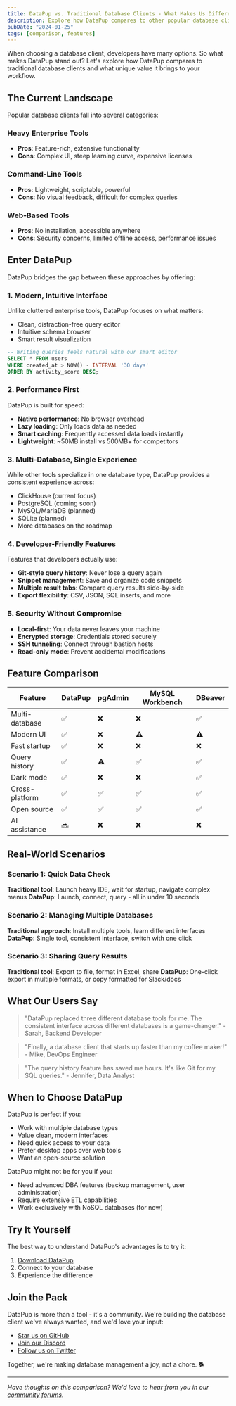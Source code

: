 ```yaml
---
title: DataPup vs. Traditional Database Clients - What Makes Us Different
description: Explore how DataPup compares to other popular database clients and why we built it differently.
pubDate: "2024-01-25"
tags: [comparison, features]
---
```


When choosing a database client, developers have many options. So what makes DataPup stand out? Let's explore how DataPup compares to traditional database clients and what unique value it brings to your workflow.

## The Current Landscape

Popular database clients fall into several categories:

### Heavy Enterprise Tools
- **Pros**: Feature-rich, extensive functionality
- **Cons**: Complex UI, steep learning curve, expensive licenses

### Command-Line Tools
- **Pros**: Lightweight, scriptable, powerful
- **Cons**: No visual feedback, difficult for complex queries

### Web-Based Tools
- **Pros**: No installation, accessible anywhere
- **Cons**: Security concerns, limited offline access, performance issues

## Enter DataPup

DataPup bridges the gap between these approaches by offering:

### 1. Modern, Intuitive Interface

Unlike cluttered enterprise tools, DataPup focuses on what matters:
- Clean, distraction-free query editor
- Intuitive schema browser
- Smart result visualization

```sql
-- Writing queries feels natural with our smart editor
SELECT * FROM users
WHERE created_at > NOW() - INTERVAL '30 days'
ORDER BY activity_score DESC;
```

### 2. Performance First

DataPup is built for speed:
- **Native performance**: No browser overhead
- **Lazy loading**: Only loads data as needed
- **Smart caching**: Frequently accessed data loads instantly
- **Lightweight**: ~50MB install vs 500MB+ for competitors

### 3. Multi-Database, Single Experience

While other tools specialize in one database type, DataPup provides a consistent experience across:
- ClickHouse (current focus)
- PostgreSQL (coming soon)
- MySQL/MariaDB (planned)
- SQLite (planned)
- More databases on the roadmap

### 4. Developer-Friendly Features

Features that developers actually use:
- **Git-style query history**: Never lose a query again
- **Snippet management**: Save and organize code snippets
- **Multiple result tabs**: Compare query results side-by-side
- **Export flexibility**: CSV, JSON, SQL inserts, and more

### 5. Security Without Compromise

- **Local-first**: Your data never leaves your machine
- **Encrypted storage**: Credentials stored securely
- **SSH tunneling**: Connect through bastion hosts
- **Read-only mode**: Prevent accidental modifications

## Feature Comparison

| Feature | DataPup | pgAdmin | MySQL Workbench | DBeaver |
|---------|---------|---------|-----------------|---------|
| Multi-database | ✅ | ❌ | ❌ | ✅ |
| Modern UI | ✅ | ❌ | ⚠️ | ⚠️ |
| Fast startup | ✅ | ❌ | ❌ | ❌ |
| Query history | ✅ | ⚠️ | ✅ | ✅ |
| Dark mode | ✅ | ❌ | ❌ | ✅ |
| Cross-platform | ✅ | ✅ | ✅ | ✅ |
| Open source | ✅ | ✅ | ✅ | ✅ |
| AI assistance | 🔜 | ❌ | ❌ | ❌ |

## Real-World Scenarios

### Scenario 1: Quick Data Check
**Traditional tool**: Launch heavy IDE, wait for startup, navigate complex menus
**DataPup**: Launch, connect, query - all in under 10 seconds

### Scenario 2: Managing Multiple Databases
**Traditional approach**: Install multiple tools, learn different interfaces
**DataPup**: Single tool, consistent interface, switch with one click

### Scenario 3: Sharing Query Results
**Traditional tool**: Export to file, format in Excel, share
**DataPup**: One-click export in multiple formats, or copy formatted for Slack/docs

## What Our Users Say

> "DataPup replaced three different database tools for me. The consistent interface across different databases is a game-changer." - Sarah, Backend Developer

> "Finally, a database client that starts up faster than my coffee maker!" - Mike, DevOps Engineer

> "The query history feature has saved me hours. It's like Git for my SQL queries." - Jennifer, Data Analyst

## When to Choose DataPup

DataPup is perfect if you:
- Work with multiple database types
- Value clean, modern interfaces
- Need quick access to your data
- Prefer desktop apps over web tools
- Want an open-source solution

DataPup might not be for you if you:
- Need advanced DBA features (backup management, user administration)
- Require extensive ETL capabilities
- Work exclusively with NoSQL databases (for now)

## Try It Yourself

The best way to understand DataPup's advantages is to try it:

1. [Download DataPup](https://github.com/DataPupOrg/DataPup/releases)
2. Connect to your database
3. Experience the difference

## Join the Pack

DataPup is more than a tool - it's a community. We're building the database client we've always wanted, and we'd love your input:

- [Star us on GitHub](https://github.com/DataPupOrg/DataPup)
- [Join our Discord](https://discord.gg/datapup)
- [Follow us on Twitter](https://twitter.com/datapup)

Together, we're making database management a joy, not a chore. 🐕

---

*Have thoughts on this comparison? We'd love to hear from you in our [community forums](https://discord.gg/datapup).*